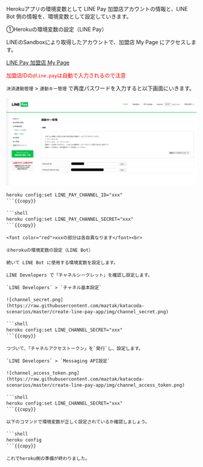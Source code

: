 Herokuアプリの環境変数として LINE Pay 加盟店アカウントの情報と、LINE Bot 側の情報を、環境変数として設定していきます。

①Herokuの環境変数の設定（LINE Pay）

LINEのSandboxにより取得したアカウントで、加盟店 My Page にアクセスします。

[LINE Pay 加盟店 My Page](https://pay.line.me/portal/jp/auth/login)

<font color="red">加盟店IDの`@line.pay`は自動で入力されるので注意</font>

`決済連動管理` > `連動キー管理` で再度パスワードを入力すると以下画面にいきます。

![line-pay-mypage](https://raw.githubusercontent.com/maztak/katacoda-scenarios/master/create-line-pay-app/img/pay_line_me_jp_center_payment_interlockKey_locale_ja_JP_isAuthenticated_true_csrfToken.png)

```shell
heroku config:set LINE_PAY_CHANNEL_ID="xxx"
```{{copy}}

```shell
heroku config:set LINE_PAY_CHANNEL_SECRET="xxx"
```{{copy}}

<font color="red">xxxの部分は各自異なります</font><br>

②herokuの環境変数の設定（LINE Bot）

続いて LINE Bot に使用する環境変数を設定します。

LINE Developers で「チャネルシークレット」を確認し設定します。

`LINE Developers` > `チャネル基本設定`

![channel_secret.png](https://raw.githubusercontent.com/maztak/katacoda-scenarios/master/create-line-pay-app/img/channel_secret.png)

```shell
heroku config:set LINE_CHANNEL_SECRET="xxx"
```{{copy}}

つづいて、「チャネルアクセストークン」を`発行`し、設定します。

`LINE Developers` > `Messaging API設定`

![channel_access_token.png](https://raw.githubusercontent.com/maztak/katacoda-scenarios/master/create-line-pay-app/img/channel_access_token.png)

```shell
heroku config:set LINE_CHANNEL_SECRET="xxx"
```{{copy}}

以下のコマンドで環境変数が正しく設定されているか確認しましょう。

```shell
heroku config
```{{copy}}

これでheroku側の準備が終わりました。
